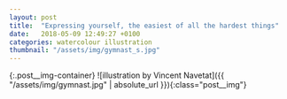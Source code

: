 ```yaml
---
layout: post
title:  "Expressing yourself, the easiest of all the hardest things"
date:   2018-05-09 12:49:27 +0100
categories: watercolour illustration
thumbnail: "/assets/img/gymnast_s.jpg"
---
```

{:.post__img-container}
  ![illustration by Vincent Navetat]({{ "/assets/img/gymnast.jpg" | absolute_url }}){:class="post__img"}
